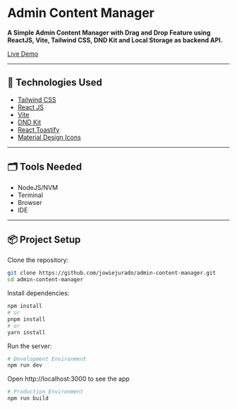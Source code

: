 # Admin Content Manager

**A Simple Admin Content Manager with Drag and Drop Feature using ReactJS, Vite, Tailwind CSS, DND Kit and Local Storage as backend API.**

[Live Demo](https://admin-content-manager.netlify.app/)

---

## 🚀 Technologies Used

- [Tailwind CSS](https://tailwindcss.com/)
- [React JS](https://react.dev/)
- [Vite](https://vite.dev/)
- [DND Kit](https://dndkit.com/)
- [React Toastify](https://fkhadra.github.io/react-toastify/introduction/)
- [Material Design Icons](https://pictogrammers.com/library/mdi/)

---

## 🗂️ Tools Needed

- NodeJS/NVM
- Terminal
- Browser
- IDE

---

## 📦 Project Setup

Clone the repository:

```bash
git clone https://github.com/jowiejurado/admin-content-manager.git
cd admin-content-manager
```

Install dependencies:

```bash
npm install
# or
pnpm install
# or
yarn install
```

Run the server:

```bash
# Development Environment
npm run dev
```

Open http://localhost:3000 to see the app

```bash
# Production Environment
npm run build
```
